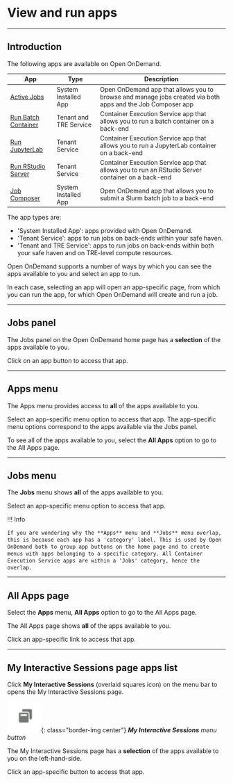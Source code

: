 # View and run apps

---

## Introduction

The following apps are available on Open OnDemand.

| App | Type | Description |
| --- | ---- | ----------- |
| [Active Jobs](apps/active-jobs.md) | System Installed App | Open OnDemand app that allows you to browse and manage jobs created via both apps and the Job Composer app |
| [Run Batch Container](apps/batch-container-app.md) | Tenant and TRE Service | Container Execution Service app that allows you to run a batch container on a back-end |
| [Run JupyterLab](apps/jupyter-app.md) | Tenant Service | Container Execution Service app that allows you to run a JupyterLab container on a back-end |
| [Run RStudio Server](apps/rstudio-app.md) | Tenant Service | Container Execution Service app that allows you to run an RStudio Server container on a back-end |
| [Job Composer](apps/job-composer.md) | System Installed App | Open OnDemand app that allows you to submit a Slurm batch job to a back-end |

The app types are:

* 'System Installed App': apps provided with Open OnDemand.
* 'Tenant Service': apps to run jobs on back-ends within your safe haven.
* 'Tenant and TRE Service': apps to run jobs on back-ends within both your safe haven and on TRE-level compute resources.

Open OnDemand supports a number of ways by which you can see the apps available to you and select an app to run.

In each case, selecting an app will open an app-specific page, from which you can run the app, for which Open OnDemand will create and run a job.

---

## Jobs panel

The Jobs panel on the Open OnDemand home page has a **selection** of the apps available to you.

Click on an app button to access that app.

---

## **Apps** menu

The Apps menu provides access to **all** of the apps available to you.

Select an app-specific menu option to access that app. The app-specific menu options correspond to the apps available via the Jobs panel.

To see all of the apps available to you, select the **All Apps** option to go to the All Apps page.

---

## **Jobs** menu

The **Jobs** menu shows **all** of the apps available to you.

Select an app-specific menu option to access that app.

!!! Info

    If you are wondering why the **Apps** menu and **Jobs** menu overlap, this is because each app has a 'category' label. This is used by Open OnDemand both to group app buttons on the home page and to create menus with apps belonging to a specific category. All Container Execution Service apps are within a 'Jobs' category, hence the overlap.

---

## All Apps page

Select the **Apps** menu, **All Apps** option to go to the All Apps page.

The All Apps page shows **all** of the apps available to you.

Click an app-specific link to access that app.

---

## My Interactive Sessions page apps list

Click **My Interactive Sessions** (overlaid squares icon) on the menu bar to opens the My Interactive Sessions page.

![My Interactive Sessions menu button, an overlaid squares icon](../../images/open-ondemand/my-interactive-sessions-button.png){: class="border-img center"} ***My Interactive Sessions** menu button*

The My Interactive Sessions page has a **selection** of the apps available to you on the left-hand-side.

Click an app-specific button to access that app.
